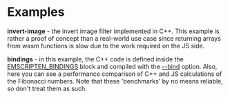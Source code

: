# Examples

**invert-image** - the invert image filter implemented in C++. This example is rather a proof of concept than a real-world use case since returning arrays from wasm functions is slow due to the work required on the JS side.

**bindings** - in this example, the C++ code is defined inside the [EMSCRIPTEN_BINDINGS](https://kripken.github.io/emscripten-site/docs/api_reference/bind.h.html#_CPPv219EMSCRIPTEN_BINDINGS4name) block and compiled with the [--bind](https://kripken.github.io/emscripten-site/docs/tools_reference/emcc.html#emcc-bind) option. Also, here you can see a performance comparison of C++ and JS calculations of the Fibonacci numbers. Note that these 'benchmarks' by no means reliable, so don't treat them as such.
